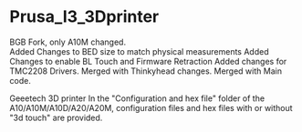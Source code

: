 # Prusa_I3_3Dprinter
BGB Fork,  only A10M changed.  
Added Changes to BED size to match physical measurements
Added Changes to enable BL Touch and Firmware Retraction
Added changes for TMC2208 Drivers. 
Merged with Thinkyhead changes.
Merged with Main code.

Geeetech 3D printer 
In the "Configuration and hex file" folder of the A10/A10M/A10D/A20/A20M, configuration files and hex files with or without "3d touch" are provided.
